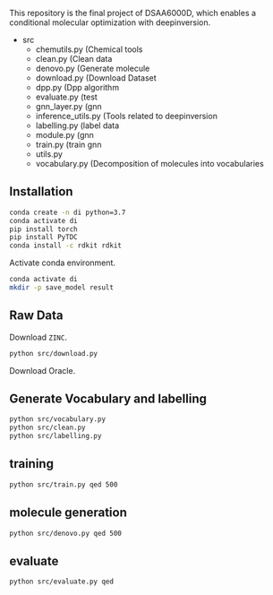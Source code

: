 

This repository is the final project of DSAA6000D,  which enables a conditional molecular optimization with deepinversion. 

- src
  - chemutils.py (Chemical tools
  - clean.py (Clean data
  - denovo.py (Generate molecule
  - download.py (Download Dataset
  - dpp.py  (Dpp algorithm
  - evaluate.py (test
  - gnn_layer.py (gnn
  - inference_utils.py (Tools related to deepinversion
  - labelling.py (label data
  - module.py (gnn
  - train.py (train gnn
  - utils.py
  - vocabulary.py (Decomposition of molecules into vocabularies
## Installation 

```bash
conda create -n di python=3.7 
conda activate di
pip install torch 
pip install PyTDC 
conda install -c rdkit rdkit 
```

Activate conda environment. 
```bash
conda activate di
mkdir -p save_model result 
```

## Raw Data 
Download `ZINC`.
```bash
python src/download.py
```
Download Oracle.

## Generate Vocabulary and labelling
```bash 
python src/vocabulary.py
python src/clean.py 
python src/labelling.py
```

## training

```bash 
python src/train.py qed 500
```

## molecule generation

```bash 
python src/denovo.py qed 500
```

## evaluate 

```bash 
python src/evaluate.py qed
```
